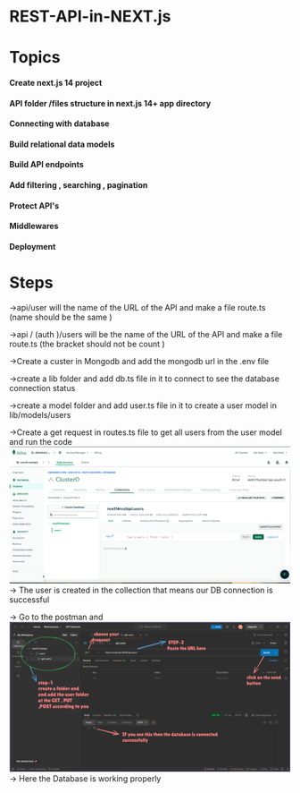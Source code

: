 # REST-API-in-NEXT.js

<h1>Topics</h1>
<h4>Create next.js 14 project</h4>
<h4>API folder /files structure in next.js 14+ app directory</h4>
<h4>Connecting with database </h4>
<h4>Build relational data models </h4>
<h4>Build API endpoints </h4>
<h4>Add filtering , searching , pagination </h4>
<h4>Protect API's</h4>
<h4>Middlewares </h4>
<h4>Deployment </h4>

<h1>Steps </h1>
->api/user will the name of the URL of the API and make a file route.ts
(name should be the same )

->api / (auth )/users will be the name of the URL of the API and make a file route.ts
(the bracket should not be count )

->Create a custer in Mongodb and add the mongodb url in the .env file

->create a lib folder and add db.ts file in it to connect to see the database connection status

->create a model folder and add user.ts file in it to create a user model in lib/models/users

->Create a get request in routes.ts file to get all users from the user model and run the code
![alt text](image.png)
-> The user is created in the collection that means our DB connection is successful

-> Go to the postman and
![alt text](image-1.png)
-> Here the Database is working properly

